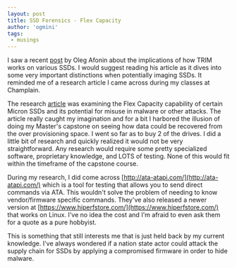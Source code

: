 ```yaml
---
layout: post
title: SSD Forensics - Flex Capacity
author: 'ogmini'
tags:
 - musings
---
```


I saw a recent [post](https://blog.elcomsoft.com/2025/06/what-trim-drat-and-dzat-really-mean-for-ssd-forensics/) by Oleg Afonin about the implications of how TRIM works on various SSDs. I would suggest reading his article as it dives into some very important distinctions when potentially imaging SSDs. It reminded me of a research article I came across during my classes at Champlain. 

The research [article](https://arxiv.org/pdf/2112.13923) was examining the Flex Capacity capability of certain Micron SSDs and its potential for misuse in malware or other attacks. The article really caught my imagination and for a bit I harbored the illusion of doing my Master's capstone on seeing how data could be recovered from the over provisioning space. I went so far as to buy 2 of the drives. I did a little bit of research and quickly realized it would not be very straightforward. Any research would require some pretty specialized software, proprietary knowledge, and LOTS of testing. None of this would fit within the timeframe of the capstone course. 

During my research, I did come across [http://ata-atapi.com/](http://ata-atapi.com/) which is a tool for testing that allows you to send direct commands via ATA. This wouldn't solve the problem of needing to know vendor/firmware specific commands. They've also released a newer version at [https://www.hiperfstore.com/](https://www.hiperfstore.com/) that works on Linux. I've no idea the cost and I'm afraid to even ask them for a quote as a pure hobbyist. 

This is something that still interests me that is just held back by my current knowledge. I've always wondered if a nation state actor could attack the supply chain for SSDs by applying a compromised firmware in order to hide malware.           